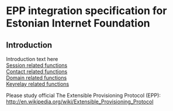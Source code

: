 # EPP integration specification for Estonian Internet Foundation

## Introduction
Introduction text here  
[Session related functions](session.md)  
[Contact related functions](contact.md)  
[Domain related functions](domain.md)  
[Keyrelay related functions](keyrelay.md)

Please study official The Extensible Provisioning Protocol (EPP):
http://en.wikipedia.org/wiki/Extensible_Provisioning_Protocol
